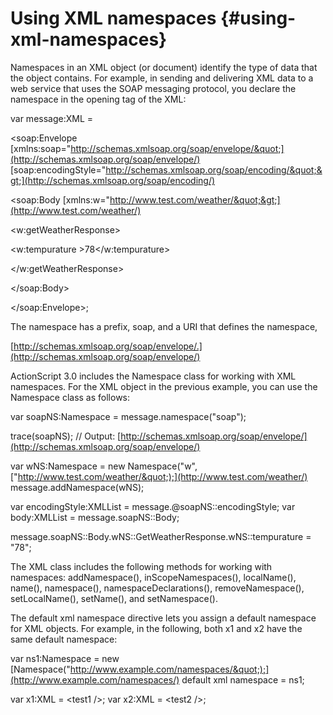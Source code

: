 # Using XML namespaces {#using-xml-namespaces}

Namespaces in an XML object (or document) identify the type of data that the object contains. For example, in sending and delivering XML data to a web service that uses the SOAP messaging protocol, you declare the namespace in the opening tag of the XML:

var message:XML =

&lt;soap:Envelope [xmlns:soap=&quot;http://schemas.xmlsoap.org/soap/envelope/&quot;](http://schemas.xmlsoap.org/soap/envelope/) [soap:encodingStyle=&quot;http://schemas.xmlsoap.org/soap/encoding/&quot;&gt;](http://schemas.xmlsoap.org/soap/encoding/)

&lt;soap:Body [xmlns:w=&quot;http://www.test.com/weather/&quot;&gt;](http://www.test.com/weather/)

&lt;w:getWeatherResponse&gt;

&lt;w:tempurature &gt;78&lt;/w:tempurature&gt;

&lt;/w:getWeatherResponse&gt;

&lt;/soap:Body&gt;

&lt;/soap:Envelope&gt;;

The namespace has a prefix, soap, and a URI that defines the namespace,

[http://schemas.xmlsoap.org/soap/envelope/.](http://schemas.xmlsoap.org/soap/envelope/)

ActionScript 3.0 includes the Namespace class for working with XML namespaces. For the XML object in the previous example, you can use the Namespace class as follows:

var soapNS:Namespace = message.namespace(&quot;soap&quot;);

trace(soapNS); // Output: [http://schemas.xmlsoap.org/soap/envelope/](http://schemas.xmlsoap.org/soap/envelope/)

var wNS:Namespace = new Namespace(&quot;w&quot;, [&quot;http://www.test.com/weather/&quot;);](http://www.test.com/weather/) message.addNamespace(wNS);

var encodingStyle:XMLList = message.@soapNS::encodingStyle; var body:XMLList = message.soapNS::Body;

message.soapNS::Body.wNS::GetWeatherResponse.wNS::tempurature = &quot;78&quot;;

The XML class includes the following methods for working with namespaces: addNamespace(), inScopeNamespaces(), localName(), name(), namespace(), namespaceDeclarations(), removeNamespace(), setLocalName(), setName(), and setNamespace().

The default xml namespace directive lets you assign a default namespace for XML objects. For example, in the following, both x1 and x2 have the same default namespace:

var ns1:Namespace = new [Namespace(&quot;http://www.example.com/namespaces/&quot;);](http://www.example.com/namespaces/) default xml namespace = ns1;

var x1:XML = &lt;test1 /&gt;; var x2:XML = &lt;test2 /&gt;;